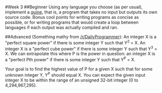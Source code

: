 #Week 3
##Beginner
Using any language you choose (as per usual), implement a <a href="http://en.wikipedia.org/wiki/Quine_(computing)">quine</a>, that is, a program that takes no input but outputs its own source code. Bonus cool points for writing programs as concise as possible, or for writing programs that would create a loop between languages if each output was actually compiled and ran.

##Advanced
(Something mathy from <a href="http://www.reddit.com/r/dailyprogrammer/comments/1fcpnx/053013_challenge_126_intermediate_perfect_pth/">/r/DailyProgrammer</a>): An integer X is a "perfect square power" if there is some integer Y such that Y<sup>2</sup> = X. An integer X is a "perfect cube power" if there is some integer Y such that Y<sup>3</sup> = X. We can extrapolate this where P is the power in question: an integer X is a "perfect Pth power" if there is some integer Y such that Y<sup>P</sup> = X.

Your goal is to find the highest value of P for a given X such that for some unknown integer Y, Y<sup>P</sup> should equal X. You can expect the given input integer X to be within the range of an unsigned 32-bit integer (0 to 4,294,967,295).
